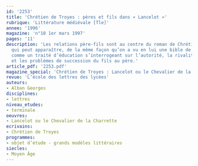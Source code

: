 ```yaml
---
id: '2253'
title: 'Chrétien de Troyes : pères et fils dans « Lancelot »'
rubrique: 'Littérature médiévale [Tle]'
annee: '1996'
magazine: 'n°10 1er mars 1997'
pages: '11'
description: 'Les relations père-fils sont au centre du roman de Chrétien de Troyes,
  qui peut apparaître, de la même façon qu’on a vu en lui une bible de la pensée courtoise,
  comme un traité d’éducation s’interrogeant sur l’autorité, la rivalité, les conflits
  et les problèmes de succession du fils au père.'
article_pdf: '2253.pdf'
magazine_special: 'Chrétien de Troyes : Lancelot ou le Chevalier de la charrette'
revue: 'L’école des lettres des lycées'
auteurs:
- Alban Georges
disciplines:
- lettres
niveau_etudes:
- terminale
oeuvres:
- Lancelot ou le Chevalier de la Charrette
ecrivains:
- Chrétien de Troyes
programmes:
- objet d’étude - grands modèles littéraires
siecles:
- Moyen Âge
---
```

